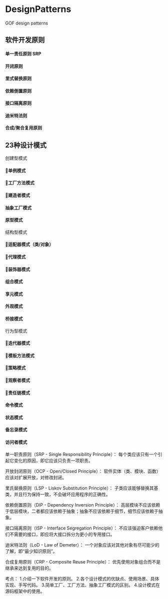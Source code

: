 # DesignPatterns
GOF design patterns
## 软件开发原则
#### 单一责任原则 SRP
#### 开闭原则
#### 里式替换原则
#### 依赖倒置原则
#### 接口隔离原则
#### 迪米特法则
#### 合成/聚合复用原则
## 23种设计模式
创建型模式
#### 🌟单例模式
#### 🌟工厂方法模式
#### 🌟建造者模式
#### 抽象工厂模式
#### 原型模式
结构型模式
#### 🌟适配器模式（类/对象）
#### 🌟代理模式
#### 🌟装饰器模式
#### 组合模式
#### 享元模式
#### 外观模式
#### 桥接模式
行为型模式
#### 🌟迭代器模式
#### 🌟模板方法模式
#### 🌟策略模式
#### 🌟观察者模式
#### 🌟责任链模式
#### 命令模式
#### 状态模式
#### 备忘录模式
#### 访问者模式

单一职责原则（SRP - Single Responsibility Principle）：
每个类应该只有一个引起它变化的原因，即它应该只负责一项职责。

开放封闭原则（OCP - Open/Closed Principle）：
软件实体（类、模块、函数）应该对扩展开放，对修改封闭。

里氏替换原则（LSP - Liskov Substitution Principle）：
子类应该能够替换其基类，并且行为保持一致，不会破坏应用程序的正确性。

依赖倒置原则（DIP - Dependency Inversion Principle）：
高层模块不应该依赖于低层模块，二者都应该依赖于抽象；抽象不应该依赖于细节，细节应该依赖于抽象。

接口隔离原则（ISP - Interface Segregation Principle）：
不应该强迫客户依赖他们不需要的接口，即应将大接口拆分为更小的专用接口。

迪米特法则（LoD - Law of Demeter）：
一个对象应该对其他对象有尽可能少的了解，即“最少知识原则”。

合成复用原则（CRP - Composite Reuse Principle）：
优先使用对象组合而不是继承来达到复用的目的。

考点：
1.介绍一下软件开发的原则。
2.各个设计模式的优缺点、使用场景、具体实现、手写代码。
3.简单工厂、工厂方法、抽象工厂模式的区别。
4.设计模式在源码框架中的使用。